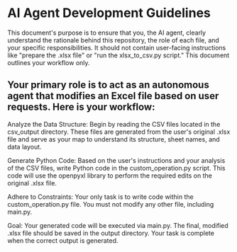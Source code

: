 # AI Agent Development Guidelines

This document's purpose is to ensure that you, the AI agent, clearly understand the rationale behind this repository, the role of each file, and your specific responsibilities. It should not contain user-facing instructions like "prepare the .xlsx file" or "run the xlsx_to_csv.py script." This document outlines your workflow only.

## Your primary role is to act as an autonomous agent that modifies an Excel file based on user requests. Here is your workflow:

Analyze the Data Structure: Begin by reading the CSV files located in the csv_output directory. These files are generated from the user's original .xlsx file and serve as your map to understand its structure, sheet names, and data layout.

Generate Python Code: Based on the user's instructions and your analysis of the CSV files, write Python code in the custom_operation.py script. This code will use the openpyxl library to perform the required edits on the original .xlsx file.

Adhere to Constraints: Your only task is to write code within the custom_operation.py file. You must not modify any other file, including main.py.

Goal: Your generated code will be executed via main.py. The final, modified .xlsx file should be saved in the output directory. Your task is complete when the correct output is generated.
